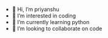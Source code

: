 - 👋 Hi, I’m priyanshu
- 👀 I’m interested in coding
- 🌱 I’m currently learning python
- 💞️ I’m looking to collaborate on code


<!---
system317/system317 is a ✨ special ✨ repository because its `README.md` (this file) appears on your GitHub profile.
You can click the Preview link to take a look at your changes.
--->
